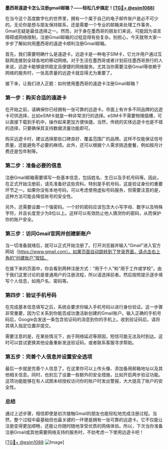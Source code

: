 **墨西哥遠遊卡怎么注册gmail邮箱？——轻松几步搞定！[[TG💪+ @esim1088](https://t.me/s/esim1088)]**

在当今这个高度数字化的世界里，拥有一个属于自己的电子邮件账户是必不可少的。无论你是想与朋友保持联系，还是需要一个专业的邮箱来处理工作事务，Gmail无疑是最佳选择之一。然而，对于身在墨西哥的朋友们来说，可能因为语言障碍或网络限制，注册Gmail邮箱的过程显得有些复杂。别担心，今天就带大家一步步了解如何用墨西哥的遠遊卡顺利注册Gmail邮箱。

首先，我们需要明确什么是遠遊卡。远遊卡是一种电子SIM卡，它允许用户通过互联网连接到全球各地的移动网络。对于生活在墨西哥或者计划前往墨西哥旅行的人来说，远遊卡能够提供稳定且便捷的网络服务。尤其当你需要注册Gmail等依赖于网络的服务时，一张高质量的远遊卡就显得尤为重要了。

接下来，让我们进入正题：如何使用墨西哥的遠遊卡注册Gmail邮箱？

### 第一步：购买合适的遠遊卡

在开始之前，请确保你已经拥有一张可靠的远遊卡。市面上有许多不同品牌的远遊卡可供选择，比如eSIM卡就是一种非常流行的选择。eSIM卡不需要物理插槽，可以直接下载到手机中，操作起来更加方便快捷。当然，传统的实体远遊卡也是不错的选择，只要确保其支持数据流量功能即可。

购买远遊卡时，建议选择那些口碑良好、覆盖范围广的品牌。这样不仅能保证信号质量，还能避免不必要的麻烦。此外，还可以根据个人需求挑选套餐，例如按月计费还是包年制等。

### 第二步：准备必要的信息

注册Gmail邮箱需要填写一些基本信息，包括姓名、生日以及手机号码等。因此，在正式开始注册前，请先准备好这些资料。特别是手机号码，这是验证身份的重要环节之一。如果你没有本地号码，可以考虑使用虚拟号码服务，但需要注意的是，这种方法可能会降低账号的安全性。

另外，还需要设置一个强密码。一个好的密码应该包含大小写字母、数字以及特殊字符，并且长度至少为8位以上。这样可以有效防止他人猜测你的密码，从而保护你的账户安全。

### 第三步：访问Gmail官网并创建新账户

当一切准备就绪后，就可以正式开始注册了。打开浏览器并输入“Gmail”进入官方网站（https://www.gmail.com）。如果页面自动跳转到了登录界面，请点击右上角的“创建账户”按钮。

在接下来的页面中，你会看到两种注册方式：“用于个人”和“用于工作或学校”。由于我们这里讨论的是普通用户的注册流程，所以请选择前者。然后按照提示逐步填写个人信息，如用户名、密码等。

### 第四步：验证手机号码

在完成基本信息填写之后，系统会要求你输入手机号码以进行身份验证。这一步骤非常重要，因为它关系到你能否成功激活新创建的Gmail账户。输入正确的手机号码后，Google会发送一条包含验证码的消息到你的手机上。收到验证码后，请将其填入指定位置并提交。

需要注意的是，在某些情况下，由于网络延迟等原因，短信可能无法及时到达。这时可以尝试更换其他设备重新发送验证码，或者联系客服寻求帮助。

### 第五步：完善个人信息并设置安全选项

最后一步就是完善个人信息了。在这里你可以上传头像、添加备用邮箱地址以及其他相关信息。同时，也别忘了设置一些额外的安全措施，比如开启两步验证功能。这项功能能够在有人试图未经授权访问你的账户时发出警报，大大提高了账户的安全性。

### 总结

通过上述步骤，相信即使是初次接触Gmail的朋友也能轻松地完成注册过程。当然，整个过程中最基础但也最关键的一环便是拥有一张可靠的远遊卡。它不仅能让注册变得更加顺畅，还能让你随时随地享受优质的网络体验。所以，下次当你准备注册Gmail或其他需要网络支持的服务时，不妨考虑一下使用远遊卡吧！

[[TG💪+ @esim1088](https://t.me/s/esim1088) ![Image](https://i.postimg.cc/4NQfJmqS/Snipaste-2025-05-13-00-14-12.png)]